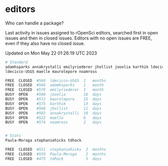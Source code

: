 # editors

Who can handle a package?

Last activity in issues assigned to rOpenSci editors, searched first in open
issues and then in closed issues. Editors with no open issues are FREE, even if
they also have no closed issue.


Updated on Mon May 22 01:26:19 UTC 2023

```bash
# Standard
adamhsparks annakrystalli emilyriederer jhollist jooolia karthik ldecicco
ldecicco-USGS maelle maurolepore noamross

FREE  CLOSED  #560  ldecicco-USGS  2   months
FREE  CLOSED  #566  adamhsparks    1   month
FREE  CLOSED  #576  emilyriederer  1   month
BUSY  OPEN    #590  jooolia        16  days
BUSY  OPEN    #572  maurolepore    15  days
BUSY  OPEN    #575  karthik        13  days
BUSY  OPEN    #568  jhollist       11  days
BUSY  OPEN    #502  annakrystalli  10  days
BUSY  OPEN    #522  maelle         6   days
BUSY  OPEN    #574  noamross       2   days


# Stats
Paula-Moraga stephaniehicks tdhock

FREE  CLOSED  #551  stephaniehicks  2  months
FREE  CLOSED  #559  Paula-Moraga    2  months
FREE  CLOSED  #475  tdhock          5  days
```
